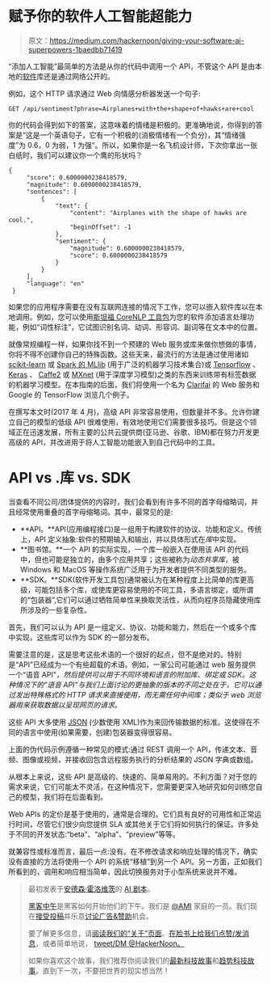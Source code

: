 # 赋予你的软件人工智能超能力

> 原文：<https://medium.com/hackernoon/giving-your-software-ai-superpowers-1baedbb71419>

“添加人工智能”最简单的方法是从你的代码中调用一个 API，不管这个 API 是由本地的[软件](https://hackernoon.com/tagged/software)库还是通过网络公开的。

例如，这个 HTTP 请求通过 Web 向情感分析器发送一个句子:

`GET /api/sentiment?phrase=Airplanes+with+the+shape+of+hawks+are+cool`

你的代码会得到如下的答案，这意味着的情绪是积极的。更准确地说，你得到的答案是“这是一个英语句子，它有一个积极的(消极情绪有一个负分)，其“情绪强度”为 0.6，0 为弱，1 为强”。所以，如果你是一名飞机设计师，下次你拿出一张白纸时，我们可以建议你一个鹰的形状吗？

```
{
     "score": 0.6000000238418579,
     "magnitude": 0.6000000238418579,
     "sentences": [
         {
             "text": {
                 "content": "Airplanes with the shape of hawks are cool.",
                 "beginOffset": -1
             },
             "sentiment": {
                 "magnitude": 0.6000000238418579,
                 "score": 0.6000000238418579
             }
         }
     ],
     "language": "en"
 }
```

如果您的应用程序需要在没有互联网连接的情况下工作，您可以嵌入软件库以在本地调用。例如，您可以使用[斯坦福 CoreNLP 工具包](http://stanfordnlp.github.io/CoreNLP/)为您的软件添加语言处理功能，例如“词性标注”，它试图识别名词、动词、形容词、副词等在文本中的位置。

就像常规编程一样，如果你找不到一个预建的 Web 服务或库来做你想做的事情，你将不得不创建你自己的特殊函数。这些天来，最流行的方法是通过使用诸如 [scikit-learn](http://scikit-learn.org/stable/#) 或 [Spark 的 MLlib](http://spark.apache.org/mllib/) (用于广泛的机器学习技术集合)或 [Tensorflow](https://www.tensorflow.org/) 、 [Keras](https://keras.io/) 、 [Caffe2](https://caffe2.ai/) 或 [MXnet](http://mxnet.io/) (用于深度学习模型)之类的东西来训练带有标签数据的机器学习模型。在本指南的后面，我们将使用一个名为 [Clarifai](https://www.clarifai.com/) 的 Web 服务和 Google 的 TensorFlow 浏览几个例子。

在撰写本文时(2017 年 4 月)，高级 API 非常容易使用，但数量并不多。允许你建立自己的模型的低级 API 很难使用，有效地使用它们需要很多技巧。但是这个领域正在迅速发展，所有主要的公共云提供商(亚马逊、谷歌、IBM)都在努力开发更高级的 API，并改进用于将人工智能功能嵌入到自己代码中的工具。

# API vs .库 vs. SDK

当查看不同公司/团体提供的内容时，我们会看到有许多不同的首字母缩略词，并且经常使用重叠的首字母缩略词。其中，最常见的是:

*   **API。**API(应用编程接口)是一组用于构建软件的协议、功能和定义。传统上，API 定义抽象:软件的预期输入和输出，并以具体形式在*库*中实现。
*   **图书馆。**一个 API 的实际实现，一个库一般嵌入在使用该 API 的代码中，但也可能是独立的，由多个应用共享；这些被称为*动态共享库*，被 Windows 和 MacOS 等操作系统广泛用于为开发者提供不同类型的服务。
*   **SDK。**SDK(软件开发工具包)通常被认为在某种程度上比简单的库更高级，可能包括多个库，或使库更容易使用的不同工具，多语言绑定，或所谓的“包装器”,它们可以通过牺牲简单性来换取灵活性，从而向程序员隐藏使用库所涉及的一些复杂性。

首先，我们可以认为 API 是一组定义、协议、功能和能力，然后在一个或多个库中实现，这些库可以作为 SDK 的一部分发布。

需要注意的是，这是思考这些术语的一个很好的起点，但不是绝对的。特别是“API”已经成为一个有些超载的术语。例如，一家公司可能通过 web 服务提供一个“语音 API”*，然后提供可以用于不同环境和语言的附加库、绑定或 SDK。这种情况下的“语音 API”与我们上面讨论的更抽象的版本的不同之处在于，它可以通过发出特殊格式的 HTTP 请求来直接使用，而无需任何中间库；类似于 web 浏览器用来获取数据以呈现网页的请求。*

这些 API 大多使用 [JSON](http://www.json.org/) (少数使用 XML)作为来回传输数据的标准。这使得在不同的语言中使用(如果需要，创建)包装器变得很容易。

上面的伪代码示例遵循一种常见的模式:通过 REST 调用一个 API，传递文本、音频、图像或视频，并接收回包含远程服务执行的分析结果的 JSON 字典或数组。

从根本上来说，这些 API 是高级的、快速的、简单易用的。不利方面？对于您的需求来说，它们可能太不灵活，在这种情况下，您需要更深入地研究如何训练您自己的模型，我们将在后面看到。

Web APIs 的定价是基于使用的，通常是合理的。它们具有良好的可用性和正常运行时间，尽管它们很少向您提供 SLA 或其他关于它们将如何执行的保证。许多处于不同的开发状态:“beta”、“alpha”、“preview”等等。

就兼容性或标准而言，最后一点:没有。在不修改请求和响应处理的情况下，确实没有直接的方法将使用一个 API 的系统“移植”到另一个 API。另一方面，正如我们所看到的，调用和响应相当简单，因此切换服务对于小型系统来说并不难。

> 最初发表于[安德森·霍洛维茨](http://a16z.com/)的 [AI 剧本](http://aiplaybook.a16z.com/)。
> 
> [黑客中午](http://bit.ly/Hackernoon)是黑客如何开始他们的下午。我们是 [@AMI](http://bit.ly/atAMIatAMI) 家庭的一员。我们现在[接受投稿](http://bit.ly/hackernoonsubmission)并乐意[讨论广告&赞助](mailto:partners@amipublications.com)机会。
> 
> 要了解更多信息，请[阅读我们的“关于”页面](https://goo.gl/4ofytp)、[在脸书上给我们点赞/发消息](http://bit.ly/HackernoonFB)，或者简单地说， [tweet/DM @HackerNoon。](https://goo.gl/k7XYbx)
> 
> 如果你喜欢这个故事，我们推荐你阅读我们的[最新科技故事](http://bit.ly/hackernoonlatestt)和[趋势科技故事](https://hackernoon.com/trending)。直到下一次，不要把世界的现实想当然！